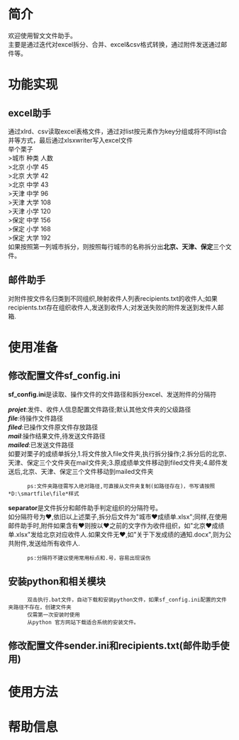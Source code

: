 # 简介
欢迎使用智文文件助手。  
主要是通过迭代对excel拆分、合并、excel&csv格式转换，通过附件发送通过邮件等。
# 功能实现
## excel助手
通过xlrd、csv读取excel表格文件，通过对list按元素作为key分组或将不同list合并等方式，最后通过xlsxwriter写入excel文件  
举个栗子  
          >城市	种类	人数   
          >北京	小学	45   
          >北京	大学	42    
          >北京	中学	43   
          >天津	中学	96   
          >天津	大学	108   
          >天津	小学	120   
          >保定	中学	156   
          >保定	小学	168    
          >保定	大学	192   
如果按照第一列城市拆分，则按照每行城市的名称拆分出**北京、天津、保定**三个文件。
## 邮件助手
对附件按文件名归类到不同组织,映射收件人列表recipients.txt的收件人;如果recipients.txt存在组织收件人,发送到收件人;对发送失败的附件发送到发件人邮箱.
# 使用准备
## 修改配置文件sf_config.ini
**sf_config.ini**是读取、操作文件的文件路径和拆分excel、发送附件的分隔符  

***projet***:发件、收件人信息配置文件路径;默认其他文件夹的父级路径  
***file***:待操作文件路径  
***filed***:已操作文件原文件存放路径  
***mail***:操作结果文件,待发送文件路径  
***mailed***:已发送文件路径  
如要对栗子的成绩单拆分,1.将文件放入file文件夹,执行拆分操作;2.拆分后的北京、天津、保定三个文件夹在mail文件夹;3.原成绩单文件移动到filed文件夹;4.邮件发送后,北京、天津、保定三个文件移动到mailed文件夹  

          ps:文件夹路径需写入绝对路径,可直接从文件夹复制(如路径存在)，书写请按照*D:\smartfile\file*样式

**separator**是文件拆分和邮件助手判定组织的分隔符号。  
如分隔符号为❤,依旧以上述栗子,拆分后文件为"城市❤成绩单.xlsx";同样,在使用邮件助手时,附件如果含有❤则按以❤之前的文字作为收件组织，如"北京❤成绩单.xlsx"发给北京对应收件人.如果文件无❤,如"关于下发成绩的通知.docx",则为公共附件,发送给所有收件人.  

          ps:分隔符不建议使用常用标点和.号，容易出现误伤  

## 安装python和相关模块
          双击执行.bat文件，自动下载和安装python文件，如果sf_config.ini配置的文件夹路径不存在，创建文件夹
          仅需第一次安装时使用
          从python 官方网站下载适合系统的安装文件。
## 修改配置文件sender.ini和recipients.txt(邮件助手使用)
# 使用方法
# 帮助信息
